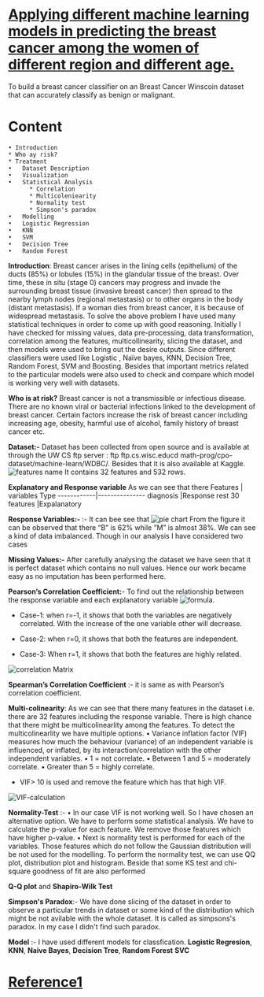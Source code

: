 # [Applying different machine learning models in predicting the breast cancer among the women of different region and different age.](https://www.kaggle.com/jurk06/breast-cancer-classification)
To build a breast cancer classifier on an Breast Cancer Winscoin dataset that can accurately classify as benign or malignant. 
# Content
    • Introduction
    * Who ay risk? 
    * Treatment
    •	Dataset Description
    •	Visualization
    •	Statistical Analysis
          * Correlation 
          * Multicoleniearity
          * Normality test 
          * Simpson's paradox
    •	Modelling
    •	Logistic Regression
    •	KNN
    •	SVM
    •	Decision Tree
    •	Random Forest
    
    
    
    
   **Introduction**: Breast cancer arises in the lining cells (epithelium) of the ducts (85%) or lobules (15%) in the glandular tissue of the breast. Over time, these in situ (stage 0) cancers may progress and invade the surrounding breast tissue (invasive breast cancer) then spread to the nearby lymph nodes (regional metastasis) or to other organs in the body (distant metastasis).  If a woman dies from breast cancer, it is because of widespread metastasis.
   To solve the above problem I have used many statistical techniques in order to come up with good reasoning. Initially I have checked for missing values, data pre-processing, data transformation, correlation among the features, multicollinearity, slicing the dataset, and then models were used to bring out the desire outputs. Since different classifiers were used like Logistic , Naïve bayes, KNN, Decision Tree, Random Forest, SVM and Boosting. Besides that important metrics related to the particular models were also used to check and compare which model is working very well with datasets. 
  
  
  **Who is at risk?**  Breast cancer is not a transmissible or infectious disease. There are no known viral or bacterial infections linked to the development of breast cancer. Certain factors increase the risk of breast cancer including increasing age, obesity, harmful use of alcohol, family history of breast cancer etc.
  
  
 **Dataset:-** Dataset has been collected from open source and is available at through the UW CS ftp server : ftp ftp.cs.wisc.educd math-prog/cpo-dataset/machine-learn/WDBC/.  Besides that it is also available at Kaggle. 
 ![features name](https://user-images.githubusercontent.com/22790745/132085238-321f22b5-4256-4444-bb96-f7223b6464bc.png)
 It contains 32 features and 532 rows. 
 
 
 **Explanatory and Response variable** As we can see that there 
Features	| variables Type
------------|---------------
diagnosis	 |Response
rest 30 features	|Expalanatory


**Response Variables:-**   :-  It can bee see that ![pie chart](https://user-images.githubusercontent.com/22790745/132085295-c0da7ea9-174c-4e91-9587-bef839a76bd2.png)
From the figure it can be observed that there “B” is 62% while “M” is almost 38%. We can see a kind of data imbalanced. Though in our analysis I have considered two cases


**Missing Values:-** After carefully analysing the dataset we have seen that it is perfect dataset which contains no null values. Hence our work became easy as no imputation has been performed here. 

**Pearson’s Correlation Coefficient:**- To find out the relationship between the response variable and each explanatory variable
![formula](https://user-images.githubusercontent.com/22790745/132085352-1a833ac6-4466-4237-acff-ad0cfa23db75.png).

* Case-1: when r=-1, it shows that both the variables are negatively correlated. With the increase of the one variable other will decrease.

* Case-2: when r=0, it shows that both the features are independent.

* Case-3: When r=1, it shows that both the features are highly related.

![correlation Matrix](https://user-images.githubusercontent.com/22790745/132085412-28bfe4ae-109a-4f75-8d9c-39473579e204.png)


**Spearman’s Correlation Coefficient** :- it is same as with Pearson’s correlation coefficient.


**Multi-colinearity**: As we can see that there many features in the dataset i.e. there are 32 features including the response variable. There is high chance that there might be multicolinearlity among the features. To detect the multicolinearlity we have multiple options.
   •	Variance inflation factor (VIF) measures how much the behaviour (variance) of an independent variable is influenced, or inflated, by its interaction/correlation with the other independent variables. 
   •	1 = not correlate.
   •	Between 1 and 5 = moderately correlate.
   •	Greater than 5 = highly correlate.
   *	VIF> 10 is used and remove the feature which has that high VIF.

![VIF-calculation](https://user-images.githubusercontent.com/22790745/132085933-00bcd0ea-fdba-4b4f-80e9-aefc87da864d.png)


**Normality-Test** :- •	In our case VIF is not working well. So I have chosen an alternative option.  We have to perform some statistical analysis. We have to calculate the p-value for each feature. We remove those features which have higher p-value. •	Next is normality test is performed for each of the variables. Those features which do not follow the Gaussian distribution will be not used for the modelling. To perform the normality test, we can use QQ plot, distribution plot and histogram. Beside that some KS test and chi-square goodness of fit are also performed

**Q-Q plot** and **Shapiro-Wilk Test** 

**Simpson's Paradox**:- We have done slicing of the dataset in order to observe a particular trends in dataset or some kind of the distribution which might be not avilable with the whole dataset. It is called as simpsons's paradox.
In my case I didn't find such paradox.

 **Model** :- I have used different models for classfication. 
 **Logistic Regresion**, **KNN**, **Naive Bayes**, **Decision Tree**, **Random Forest** **SVC**
 
 
 # [Reference1](https://www.kaggle.com/jurk06/breast-cancer-predictionlogisticregression-acc-92)
 

